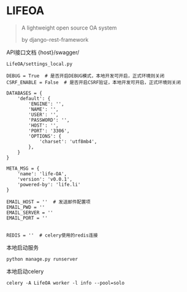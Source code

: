 # LIFEOA

> A lightweight open source OA system
>
> by django-rest-framework 


API接口文档 {host}/swagger/

`LifeOA/settings_local.py`
``` 
DEBUG = True  # 是否开启DEBUG模式，本地开发可开启，正式环境则关闭
CSRF_ENABLE = False  # 是否开启CSRF验证，本地开发可开启，正式环境则关闭

DATABASES = {
    'default': {
        'ENGINE': '',
        'NAME': '',
        'USER': '',
        'PASSWORD': '',
        'HOST': '',
        'PORT': '3306',
        'OPTIONS': {
            'charset': 'utf8mb4',
        },
    }
}

META_MSG = {
    'name': 'life-OA',
    'version': 'v0.0.1',
    'powered-by': 'life.li'
}

EMAIL_HOST = ''  # 发送邮件配置项
EMAIL_PWD = ''
EMAIL_SERVER = ''
EMAIL_PORT = ''


REDIS = ''  # celery使用的redis连接
```


本地启动服务

`python manage.py runserver`

本地启动celery

`celery -A LifeOA worker -l info --pool=solo`

